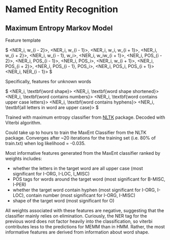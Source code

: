 # Named Entity Recognition 

## Maximum Entropy Markov Model
Feature template 

$
<NER_i, w_{i - 2}>, <NER_i, w_{i - 1}>, <NER_i, w_i, w_{i + 1}>, <NER_i, w_{i + 2}>, <NER_i, w_{i - 1}, w_i>, <NER_i, w_iw_{i + 1}>, <NER_i, POS_{i - 2}>, <NER_i, POS_{i - 1}>, <NER_i, POS_i>, <NER_i, w_{i + 1}>, <NER_i, POS_{i + 2}>, <NER_i, POS_{i - 1}, POS_i>, <NER_i, POS_i, POS_{i + 1}> <NER_i, NER_{i - 1}>
$

Specifically, features for unknown words

$
<NER_i, \textbf{word shape}> <NER_i, \textbf{word shape shortened}> <NER_i, \textbf{word contains numbers}> <NER_i, \textbf{word contains upper case letters}> <NER_i, \textbf{word contains hyphens}> <NER_i, \textbf{all letters in word are upper case}>
$

Trained with maximum entropy classifier from [NLTK](https://github.com/nltk/nltk) package. Decoded with Viterbi algorithm.


Could take up to hours to train the MaxEnt Classifier from the NLTK package. Converges after ~20 iterations for the training set (i.e. 80\% of train.txt) when log likelihood = -0.035. 


Most informative features generated from the MaxEnt classifier ranked by weights includes:
* whether the letters in the target word are all upper case (most significant for I-ORG, I-LOC, I_MISC)
* POS tags for words around the target word (most significant for B-MISC, I-PER)
* whether the target word contain hyphen (most significant for I-ORG, I-LOC), contain number (most significant for I-ORG, I-MISC)
* shape of the target word (most significant for O)

All weights associated with these features are negative, suggesting that the classifier mainly relies on  elimination. Curiously, the NER tag for the previous word does not factor heavily into the classification, so viterbi contributes less to the predictions for MEMM than in HMM. Rather, the most informative features are derived from information about word shape.
